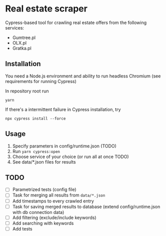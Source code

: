 # Real estate scraper

Cypress-based tool for crawling real estate offers from the following services:

- Gumtree.pl
- OLX.pl
- Gratka.pl

## Installation

You need a Node.js environment and ability to run headless Chromium (see requirements for running Cypress)

In repository root run

```
yarn
```

If there's a intermittent failure in Cypress installation, try

```
npx cypress install --force
```

## Usage

1. Specify parameters in config/runtime.json (TODO)
2. Run `yarn cypress:open`
3. Choose service of your choice (or run all at once TODO)
4. See data/\*.json files for results

## TODO

- [ ] Parametrized tests (config file)
- [ ] Task for merging all results from `data/*.json`
- [ ] Add timestamps to every crawled entry
- [ ] Task for saving merged results to database (extend config/runtime.json with db connection data)
- [ ] Add filtering (exclude/include keywords)
- [ ] Add searching with keywords
- [ ] Add tests
